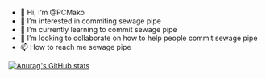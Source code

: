 - 👋 Hi, I’m @PCMako
- 👀 I’m interested in commiting sewage pipe
- 🌱 I’m currently learning to commit sewage pipe
- 💞️ I’m looking to collaborate on how to help people commit sewage pipe
- 📫 How to reach me sewage pipe

[![Anurag's GitHub stats](https://github-readme-stats.vercel.app/api?username=JaredSlobby&show_icons=true&include_all_commits=true&theme=tokyonight)](https://github.com/anuraghazra/github-readme-stats)

